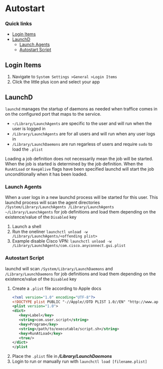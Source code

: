 # Autostart

### Quick links
* [Login Items](#login-items)
* [LaunchD](#launchd)
  * [Launch Agents](#launch-agents)
  * [Autostart Script](#autostart-script)

## Login Items
1. Navigate to `System Settings >General >Login Items`
2. Click the little plus icon and select your app

## LaunchD
`launchd` manages the startup of daemons as needed when traffice comes in on the configured port that 
maps to the service.

* `~/Library/LaunchAgents` are specific to the user and will run when the user is logged in
* `/Library/LaunchAgents` are for all users and will run when any user logs in
* `/Library/LaunchDaemons` are run regarless of users and require `sudo` to load the `.plist`

Loading a job definition does not necessarily mean the job will be started. When the job is started is 
determined by the job definition. When the `RunAtLoad` or `KeepAlive` flags have been specified 
launchd will start the job unconditionally when it has been loaded.

### Launch Agents
When a user logs in a new launchd process will be started for this user. This launchd process will 
scan the agent directories `/System/Library/LaunchAgents /Library/LaunchAgents ~/Library/LaunchAgents`
for job definitions and load them depending on the existence/value of the `Disabled` key

1. Launch a shell
2. Run the oneliner `launchctl unload -w /Library/LaunchAgents/<offending plist>`
2. Example disable Cisco VPN: `launchctl unload -w /Library/LaunchAgents/com.cisco.anyconnect.gui.plist`

### Autostart Script
launchd will scan `/System/Library/LaunchDaemons` and `/Library/LaunchDaemons` for job definitions 
and load them depending on the existence/value of the `Disabled` key

1. Create a `.plist` file according to Apple docs
   ```XML
   <?xml version="1.0" encoding="UTF-8"?>
   <!DOCTYPE plist PUBLIC "-//Apple//DTD PLIST 1.0//EN" "http://www.apple.com/DTDs/PropertyList-1.0.dtd">
   <plist version="1.0">
   <dict>
      <key>Label</key>
      <string>com.user.script</string>
      <key>Program</key>
      <string>/path/to/executable/script.sh</string>
      <key>RunAtLoad</key>
      <true/>
   </dict>
   </plist
   ```
2. Place the `.plist` file in ***/Library/LaunchDaemons***
3. Login to run or manually run with `launchctl load [filename.plist]`

